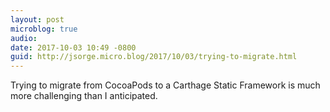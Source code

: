 ```yaml
---
layout: post
microblog: true
audio: 
date: 2017-10-03 10:49 -0800
guid: http://jsorge.micro.blog/2017/10/03/trying-to-migrate.html
---
```

Trying to migrate from CocoaPods to a Carthage Static Framework is much more challenging than I anticipated.
